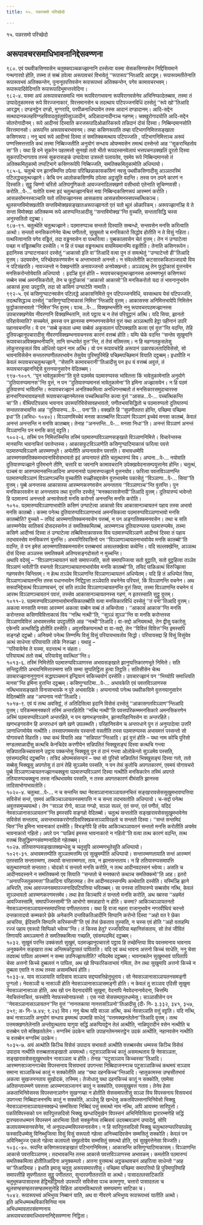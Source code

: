 ```yaml
---
title: १५. पन्नरसमो परिच्छेदो

---
```

१५. पन्नरसमो परिच्छेदो  


## अरूपावचरसमाधिभावनानिद्देसवण्णना

९८०. एवं पथवीकसिणवसेन चतुक्कपञ्चकज्झानानि दस्सेत्वा यस्मा सेसकसिणवसेन निद्दिसियमाने गन्थगारवो होति, तस्मा तं सब्बं ठपेत्वा अरूपावचरं विभावेतुं ‘‘रूपारूप’’न्तिआदि आरद्धम्। रूपारूपमतीतेनाति रूपारूपभवं अतिक्कन्तेन, पुनानूपपत्तिवसेन रूपारूपभवं अतिक्कन्तेन, पगेव कामावचरभवम्। रूपारूपादिवेदिनाति रूपारूपादिभूमन्तरवेदिना।  
९८२-४. यस्मा अयं अरूपावचरसमाधि नाम रूपविरागभावना रूपविरागवसेनेव अभिनिप्फादेतब्बाव, तस्मा तं उप्पादेतुकामस्स रूपे विरज्जनाकारं, विरत्तमानसेन च तदत्थाय पटिपज्जनविधिं दस्सेतुं ‘‘रूपे खो’’तिआदि आरद्धम्। दण्डनट्ठेन दण्डो, मुग्गरादि, परपीळनाधिप्पायेन तस्स आदानं दण्डादानम्। आदि-सद्देन सत्थादानकलहविग्गहविवादतुवंतुवंपेसुञ्ञादीनं, अदिन्नादानादीनञ्च गहणम्। चक्खुरोगादयोति आदि-सद्देन सोतरोगादीनम्। रूपे आदीनवं दिस्वाति करजरूपादिओळारिकरूपे तन्निदानं दोसं दिस्वा। निब्बिन्दमानसोति विरत्तमानसो। अरूपन्ति अरूपावचरभावनम्। तम्हा कसिणरूपाति तम्हा पटिभागनिमित्तसङ्खाता कसिणरूपा। ननु चायं रूपे आदीनवं दिस्वा तं समतिक्कमत्थाय पटिपज्जति , पटिभागनिमित्तञ्च अरूपं पण्णत्तिमत्तत्ताति कथं तस्मा निब्बिज्जतीति अनुयोगं सन्धाय ओपम्मवसेन तमत्थं दस्सेन्तो आह ‘‘सूकराभिहतोव सा’’ति। यथा हि वने सूकरेन पहतमत्तो सुनखो ततो भीतो रूपदस्सनवेलायं भत्तपचनउक्खलिं दूरतो दिस्वा सूकरपटिभागताय तस्सं सूकरासङ्कं उप्पादेत्वा उत्रस्तो पलायतेव, एवमेव रूपे निब्बिन्दमानसो तं अतिक्कमितुकामो तप्पटिभागे कसिणरूपेपि निब्बिज्जति, समतिक्कमितुकामोति अधिप्पायो।  
९८५-६. चतुत्थे पन झानस्मिन्ति ठपेत्वा परिच्छिन्नाकासकसिणं नवसु पथवीकसिणादीसु अञ्ञतरस्मिं पटिलद्धचतुत्थज्झाने। केचि पन आलोककसिणम्पि ठपेत्वा अट्ठसूति वदन्ति। तस्स पन ठपने कारणं न दिस्सति। सुट्ठु चिण्णो चरितो अतिप्पगुणिकतो आवज्जनादिलक्खणो वसीभावो एतेनाति सुचिण्णवसी। करोति…पे॰… यतोति यस्मा इदं चतुत्थज्झानचित्तं मया निब्बिन्दकसिणरूपं आरम्मणं करोति। आसन्नसोमनस्सञ्चाति यतो ततियज्झानस्स आसन्नताय आसन्नसोमनस्सपच्चत्थिकञ्च। थूलसन्तविमोक्खतोति सन्तविमोक्खसङ्खातअरूपज्झानतो एतं यतो थूलं ओळारिकम्। अरूपज्झानञ्हि ये ते सन्ता विमोक्खा अतिक्कम्म रूपे आरुप्पन्तिआदीसु ‘‘सन्तविमोक्ख’’न्ति वुच्चति, सन्ततासिद्धि चस्स अनुस्सतितो दट्ठब्बा।  
९८७-९१. चतुत्थेति चतुत्थज्झाने। पठमारुप्पञ्च सन्ततो दिस्वाति सम्बन्धो, सन्तवसेन मनसि करित्वाति अत्थो। सन्ततो मनसिकरणेनेव चेत्थ पणीततो, सुखुमतो च मनसिकारो सिद्धोव होतीति न ते विसुं गहिता। पत्थरित्वानाति पगेव वड्ढितं, तदा वड्ढनवसेन वा पत्थरित्वा। पुब्बकालवसेन चेतं वुत्तम्। तेन नं उग्घाटेत्वा पच्छा न वड्ढितब्बन्ति दस्सेति। न हि तं पच्छा वड्ढनत्थाय वायमियमानम्पि वड्ढतीति। तेनाति कसिणरूपेन।  
इदानिस्स उग्घाटनाकारं दस्सेतुं ‘‘आकासो इति वा’’तिआदिं वत्वा पुन तं समत्थेतुं ‘‘उग्घाटेन्तो ही’’तिआदि वुत्तम्। उदयवसेन, परिच्छेदफरणवसेन च अन्ताभावतो अनन्तो। न संवेल्लेतीति कटसारककिलञ्जादयो विय न पटिसंहरति। नावज्जन्तो न पेक्खन्तोति अनावज्जन्तो अनपेक्खन्तो। अञ्ञदत्थु तेन फुट्ठोकासं वुत्तनयेन मनसिकरोन्तोयेवाति अधिप्पायो । इदञ्हि वुत्तं होति – रूपावचरचतुत्थज्झानस्स आरम्मणभूतं कसिणरूपं सब्बेन सब्बं अमनसिकरोतो, तेन च फुट्ठोकासं ‘‘आकासो आकासो’’ति मनसिकरोतो यदा तं भावनानुभावेन आकासं हुत्वा उपट्ठाति, तदा सो कसिणं उग्घाटेति नामाति।  
९९२-५. एवं कसिणुग्घाटनवसेन पटिलद्धे आकासनिमित्ते पुन पटिपज्जनविधिं, यस्सत्थाय येसं पटिपज्जति, तदत्थसिद्धञ्च दस्सेतुं ‘‘कसिणुग्घाटिमाकासं निमित्त’’न्तिआदि वुत्तम्। आकासस्स अनिमित्तभावेपि निमित्तेन फुट्ठोकासभावतो ‘‘निमित्त’’न्ति वुत्तम्। पञ्च…पे॰… विक्खम्भन्तीति ननु रूपावचरपठमज्झानस्स उपचारक्खणेयेव नीवरणानि विक्खम्भितानि, ततो पट्ठाय च न तेसं परियुट्ठानं अत्थि। यदि सिया, झानतो परिहायेय्याति? सच्चमेतं, इमस्स पन झानस्स वण्णभणनवसेनेतं वुत्तं यथा अञ्ञत्थापि हेट्ठा पहीनानं उपरि पहानवचनन्ति। ये पन ‘‘सब्बे कुसला धम्मा सब्बेसं अकुसलानं पटिपक्खाति कत्वा एवं वुत्त’’न्ति वदन्ति, तेहि दुतियज्झानूपचारादीसु नीवरणविक्खम्भनावचनस्स कारणं वत्तब्बं होति। यम्पि चेके वदन्ति ‘‘सन्तेव सुखुमानि रूपावचरअविक्खम्भनीयानि, तानि सन्धायेतं वुत्त’’न्ति, तं तेसं मतिमत्तम्। न हि महग्गतकुसलेसु लोकुत्तरकुसलं विय ओधिसो पहानं नाम अत्थि। यो पन रूपावचरेहि अरूपानं उळारफलतादिविसेसो, सो भावनाविसेसेन सन्ततरप्पणीततरभावेन तेसुयेव पुरिमपुरिमेहि पच्छिमपच्छिमानं वियाति दट्ठब्बम्। इधापीति न केवलं रूपावचरचतुत्थज्झाने, ‘‘सेसानि कामावचरानी’’तिआदीसु पन इध यं वत्तब्बं अवुत्तं, तं रूपावचरज्झाननिद्देसे वुत्तनयानुसारेन वेदितब्बम्।  
९९७-१००१. ‘‘पुन भावेतुकामेना’’ति वुत्ते पठममेव पठमारुप्पस्स भावितत्ता किं भावेतुकामेनाति अनुयोगे ‘‘दुतियारुप्पमानस’’न्ति वुत्तं, न पन ‘‘दुतियारुप्पमानसं भावेतुकामेना’’ति इमिना अज्झासयेन। न हि पठमं दुतियारुप्पं भावितन्ति। रूपावचरज्झानं अनतिक्कमित्वा अनधिगन्तब्बतो तं मनसिकारसमुदाचारस्स हानभागियभावावहनतो रूपावचरज्झानमेतस्स पच्चत्थिकन्ति कत्वा वुत्तं ‘‘आसन्न…पे॰… पच्चत्थिकन्ति चा’’ति। वीथिपटिपन्नाय भावनाय उपरूपरिविसेसावहभावतो, पणीतभावसिद्धितो च पठमारुप्पतो दुतियारुप्पं सन्ततरसभावन्ति आह ‘‘दुतियारुप्प…पे॰… पना’’ति। वक्खति हि ‘‘सुपणीततरा होन्ति, पच्छिमा पच्छिमा इधा’’ति (अभिध॰ १०४०)। विञ्ञाणमिच्चेवं मनसा कातब्बन्ति विञ्ञाणं विञ्ञाणं इच्चेवं मनसा कातब्बं, केवलं अनन्तं अनन्तन्ति न मनसि कातब्बम्। तेनाह ‘‘अनन्तन्ति…पे॰… मनसा निधा’’ति। अनन्तं विञ्ञाणं अनन्तं विञ्ञाणन्ति पन मनसि कातुं वट्टति।  
१००२-६. तस्मिं पन निमित्तस्मिन्ति तस्मिं पठमारुप्पविञ्ञाणसङ्खाते विञ्ञाणनिमित्ते। विचारेन्तस्स मानसन्ति भावनाचित्तं पवत्तेन्तस्स। आकासफुटविञ्ञाणेति कसिणुग्घाटिमाकासं फरित्वा पवत्ते पठमारुप्पविञ्ञाणे आरम्मणभूते। अप्पेतीति अप्पनावसेन पवत्तति। सभावधम्मेपि आरम्मणसमतिक्कमभावनाविसेसभावतो इदं अप्पनापत्तं होति चतुत्थारुप्पं विय। अप्पना…पे॰… नयोवाति दुतियारुप्पज्झाने पुरिमभागे तीणि, चत्तारि वा जवनानि कामावचरानि उपेक्खावेदनासम्पयुत्तानेव होन्ति। चतुत्थं, पञ्चमं वा आरुप्पमानसन्तिआदिना अप्पनानयो पठमारुप्पज्झाने वुत्तनयोव। फरित्वा पवत्तविञ्ञाणन्ति पठमारुप्पविञ्ञाणं विञ्ञाणञ्चन्ति वुच्चतीति रुळ्हीसद्दवसेन वुत्तभावमेव पकासेतुं ‘‘विञ्ञाणा…पे॰… सिया’’ति वुत्तम्। पुब्बे अनन्तस्स आकासस्स आरम्मणकरणवसेन अनन्तताय ‘‘विञ्ञाणञ्च’’न्ति वुत्तन्ति। पुन मनसिकारवसेन वा अनन्तताय तथा वुत्तन्ति दस्सेतुं ‘‘मनक्कारवसेनापी’’तिआदि वुत्तम्। दुतियारुप्पं भावेन्तो हि पठमारुप्पं अनन्ततो अनवसेसतो मनसि करोन्तो अनन्तन्ति मनसि करोति।  
१०१०. पठमारुप्पविञ्ञाणाभावोति कसिणं उग्घाटेत्वा आकासो विय आकासानञ्चायतनं पहाय तस्स अभावो मनसि कातब्बो। कस्मा पनेत्थ दुतियारुप्पविञ्ञाणाभावं अमनसिकत्वा पठमारुप्पविञ्ञाणाभावो मनसि कातब्बोति? वुच्चते – तयिदं आरम्मणातिक्कमनवसेन पत्तब्बं, न पन अङ्गातिक्कमनवसेन। तथा च सति आरम्मणेयेव सातिसयं दोसदस्सनेन तं समतिक्कमितब्बं, आरम्मणञ्च दुतियारुप्पस्स पठमारुप्पमेव, तस्मा कसिणे आदीनवं दिस्वा तं उग्घाटेत्वा तब्बिवित्ताकासस्स विय पठमारुप्पविञ्ञाणे आदीनवं दिस्वा तं पहाय तदभावस्सेव मनसिकरणं युत्तन्ति। अभयगिरिवासिनो पन ‘‘विञ्ञाणञ्चायतनाभावोयेव मनसि कातब्बो’’ति वदन्ति, ते पन इमेसं आरम्मणातिक्कमनवसेन पत्तब्बभावं असल्लक्खेत्वा कथेन्ति। यदि सल्लक्खेन्ति, अञ्ञत्थ दोसं दिस्वा अञ्ञस्स समतिक्कमे अतिप्पसङ्गदोसतो न मुच्चन्ति।  
अथापि वदेय्युं – ‘‘विञ्ञाणञ्चायतनं सतो समापज्जति, सतो समापज्जित्वा सतो वुट्ठाति, सतो वुट्ठहित्वा तञ्ञेव विञ्ञाणं भावेती’ति वचनतो विञ्ञाणञ्चायतनाभावोयेव मनसि कातब्बो’’ति, तयिदं पाळिअत्थं विरुज्झित्वा गहणवसेन चिन्तितम्। न हेत्थ तञ्ञेव विञ्ञाणन्ति विञ्ञाणञ्चायतनं अधिप्पेतम्। यदि हि तं अधिप्पेतं सिया, विञ्ञाणञ्चायतनन्ति तस्स पधानभावेन निद्दिट्ठत्ता तञ्ञेवाति वचनेनेव परियत्तं, किं विञ्ञाणन्ति वचनेन। अथ सरूपनिद्देसत्थं विञ्ञाणवचनं, एवं सति तञ्ञेव विञ्ञाणञ्चायतनन्ति वुत्तं सिया, तस्मा विञ्ञाणन्ति वचनेन यं आरब्भ विञ्ञाणञ्चायतनं पवत्तं, तस्सेव आकासानञ्चायतनस्स गहणं, न इतरस्साति सुट्ठु वुत्तम्।  
१०११-२. पठमारुप्पविञ्ञाणाभावोमनसिकातब्बोति वत्वा मनसिकारविधिं दस्सेतुं ‘‘तं पना’’तिआदि वुत्तम्। अकत्वा मनसाति मनसा आरम्मणं अकत्वा सब्बेन सब्बं तं अचिन्तेत्वा। ‘‘आकासं आकास’’न्ति मनसि करोन्तस्स कसिणविवित्ताकासं विय ‘‘नत्थि नत्थी’’ति, ‘‘सुञ्ञं सुञ्ञ’’न्ति वा मनसि करोन्तस्स विञ्ञाणविवित्तं अभावमत्तमेव उपट्ठातीति आह ‘‘नत्थी’’तिआदि। वा-सद्दो अनियमत्थो, तेन द्वीसु पकारेसु एकेनपि अत्थसिद्धि होतीति दस्सेति। अवुत्तविकप्पनत्थो वा वा-सद्दो, तेन ‘‘विवित्तं विवित्त’’न्ति इमस्सपि सङ्गहो दट्ठब्बो। अनियमो पनेत्थ तिण्णम्पि विसुं विसुं परियायभावतोव सिद्धो। परियायसद्दा हि विसुं विसुंयेव अत्थं साधेन्ता परियायाति लोके निरुळ्हा। यथाहु –  
‘‘परियायेनेव ते यस्मा, वदन्तत्थं न संहता।  
परियायत्थं ततो सब्बं, परियायेसु ववत्थित’’न्ति॥  
१०१३-६. तस्मिं निमित्तेति पठमारुप्पविञ्ञाणस्स अभावसङ्खाते झानुप्पत्तिकारणभूते निमित्ते। सति सन्तिट्ठतीति अभावनिमित्तारम्मणा सति सम्मा सुप्पतिट्ठिता हुत्वा तिट्ठति। सतिसीसेन चेत्थ उपचारज्झानानुगुणानं सद्धापञ्चमानं इन्द्रियानं सकिच्चयोगं दस्सेति। उपचारज्झानं पन ‘‘भिय्योपि समाधियति मानस’’न्ति इमिना वुत्तन्ति दट्ठब्बम्। कसिणुग्घाटिमा…पे॰… अभावकेति एवं पवत्तविञ्ञाणस्स नत्थिभावसङ्खाते विनासाभावके न पुरे अभावादिके। अप्पनानयो पनेत्थ पथवीकसिणे वुत्तनयानुसारेन वेदितब्बोति आह ‘‘अप्पनाय नयो’’तिआदि।  
१०१७-९. एवं यं तत्थ अवसिट्ठं, तं अतिदिसित्वा इदानि विसेसं दस्सेतुं ‘‘आकासगतविञ्ञाण’’न्तिआदि वुत्तम्। परिकम्ममनक्कारे तस्मिं अन्तरहितेति ‘‘नत्थि नत्थी’’ति पवत्तपरिकम्ममनसिकारे अमनसिकरणेन अस्मिं पठमारुप्पविञ्ञाणे अन्तरहिते, न पन खणभङ्गवसेन, झानपरिहानिवसेन वा अन्तरहिते। खणभङ्गवसेन हि अन्तरधानं खणे खणे उपलब्भति। परिहानिवसेन च अन्तरधाने पुन तं अनुप्पादेत्वा उत्तरि ञाणाधिगमोयेव नत्थीति। तस्सापगममत्तंव पस्सन्तो वसतीति तस्स पठमारुप्पस्स अभावमत्तं पस्सन्तो सो योगावचरो विहरति। यथा कथं वियाति आह ‘‘सन्निपात’’न्तिआदि। इदं वुत्तं होति – यथा नाम कोचि पुरिसो मण्डलमाळादीसु कत्थचि केनचिदेव करणीयेन सन्निपतितं भिक्खुसङ्घं दिस्वा कत्थचि गन्त्वा सन्निपातकिच्चावसाने उट्ठाय पक्कन्तेसु भिक्खूसु पुन तं ठानं गन्त्वा ओलोकेन्तो सुञ्ञमेव पस्सति, एवंसम्पदमिदं दट्ठब्बन्ति। तत्रिदं ओपम्मसंसन्दनं – यथा सो पुरिसो सन्निपतितं भिक्खुसङ्घं दिस्वा गतो, ततो सब्बेसु भिक्खूसु अपगतेसु तं ठानं तेहि सुञ्ञमेव पस्सति, न पन तेसं कुतोचि अपगतकारणं, एवमयं योगावचरो पुब्बे विञ्ञाणञ्चायतनज्झानचक्खुना पठमारुप्पविञ्ञाणं दिस्वा नत्थीति मनसिकारेन तस्मिं अपगते ततियारुप्पचक्खुना तस्स नत्थिभावमेव पस्सति, न तस्स अपगतकारणं वीमंसति झानस्स तादिसाभोगाभावतोति।  
१०२०-४. चतुत्था…पे॰… न च सन्तन्ति यथा नेवसञ्ञानासञ्ञायतनचित्तं सङ्खारावसेससुखुमभावप्पत्तिया सविसेसं सन्तं, एवमयं आकिञ्चञ्ञायतनसमापत्ति न च सन्ता तदभावतोति अधिप्पायो। च-सद्दो पनेत्थ अवुत्तसमुच्चयत्थो। तेन ‘‘सञ्ञा रोगो, सञ्ञा गण्डो, सञ्ञा सल्लं, एतं सन्तं, एतं पणीतं, यदिदं नेवसञ्ञानासञ्ञायतन’’न्ति इमस्सपि सङ्गहो वेदितब्बो। चतुत्थं सन्ततोति सङ्खारावसेससुखुमभावेनेव सविसेसं सन्तताय, असन्तभावकररोगादिसरिक्खकसञ्ञाविरहतो च सन्ततो दिस्वा। ‘‘सन्तं सन्तमिदं चित्त’’न्ति इमिना भावनाकारं दस्सेति। विभङ्गेपि हि तंयेव आकिञ्चञ्ञायतनं सन्ततो मनसि करोतीति अयमेव भावनाकारो गहितो। अपरे पन ‘‘पाळियं इमस्स भावनाकारो न गहितो’’ति वत्वा तत्थ कारणं वदन्ति, तत्थ वत्तब्बं विसुद्धिमग्गसंवण्णनादितो गहेतब्बम्।  
१०२७. ततियारुप्पसङ्खातक्खन्धेसु च चतूसुपि आरम्मणभूतेसूति अधिप्पायो।  
१०२९-३१. अभावमत्तम्पीति सुञ्ञतमत्तम्पि एवं सुखुमम्पीति अधिप्पायो। सन्तारम्मणतायाति सन्तं आरम्मणं एतस्साति सन्तारम्मणा, तब्भावो सन्तारम्मणता, ताय, न झानसन्तताय। न हि ततियारुप्पसमापत्ति चतुत्थारुप्पतो सन्ततरा। चोदको यं सन्ततो मनसि करोति, न तत्थ आदीनवदस्सनं भवेय्य। असति च आदीनवदस्सने न समतिक्कमो एव सियाति ‘‘सन्ततो चे मनक्कारो कथञ्च समतिक्कमो’’ति आह। इतरो ‘‘अनापज्जितुकामत्ता’’तिआदिना परिहारमाह। तेन आदीनवदस्सनम्पि अत्थेवाति दस्सेति। यस्मिञ्हि झाने अभिरति, तत्थ आवज्जनसमापज्जनादिपटिपत्तिया भवितब्बम्। सा पनस्स ततियारुप्पे सब्बसोव नत्थि, केवलं सुञ्ञभावतो आरम्मणकरणमत्तमेव। तथा हेस किञ्चापि तं सन्ततो मनसि करोति, अथ ख्वस्स ‘‘अहमेतं आवज्जिस्सामि, समापज्जिस्सामी’’ति आभोगो समन्नाहारो न होति। कस्मा? आकिञ्चञ्ञायतनतो नेवसञ्ञानासञ्ञायतनसमापत्तिया पणीततरताय। यथा हि राजा महता राजानुभावेन नगरवीथियं चरन्तो दन्तकारादयो कम्मकारे छेके अनेकानि दन्तविकतिआदीनि सिप्पानि करोन्ते दिस्वा ‘‘अहो वत रे छेका आचरिया, ईदिसानि सिप्पानि करिस्सन्ती’’ति एवं तेसं छेकताय तुस्सति, न चस्स एवं होति ‘‘अहो वताहम्पि रज्जं पहाय एवरूपो सिप्पिको भवेय्य’’न्ति। तं किस्स हेतु? रज्जसिरिया महानिसंसताय, सो तेसं जीवितं तिणायपि अमञ्ञमानो ते समतिक्कमित्वा गच्छति, एवंसम्पदमिदं दट्ठब्बम्।  
१०३२. सुखुमं परन्ति उक्कंसतो सुखुमं, पठमज्झानूपचारतो पट्ठाय हि तच्छेन्तिया विय पवत्तमानाय भावनाय अनुक्कमेन सङ्खारा तत्थ अन्तिमकोट्ठासतं पापिताति। यदि एवं कथं भावना अत्तनो किच्चं साधेति, ननु चेसा तदवत्थं पापिता आरम्मणं न सम्मा उपनिज्झायतीति? नयिदमेव दट्ठब्बम्। भावनाबलेन सुखुमभावं पापितापि चेसा अत्तनो किच्चे दुब्बलत्तं न पापिता, अथ खो विप्फारिकताभावं गमिता, तेन तथा सुखुमापि अत्तनो किच्चे न दुब्बला एवाति न तत्थ तस्सा असामत्थियं होति।  
१०३३-४. याय सञ्ञायाति यादिसाय सञ्ञाय सद्दप्पवत्तिहेतुभूताय। सो नेवसञ्ञानासञ्ञायतनसमङ्गी पुग्गलो। नेवसञ्ञी च नासञ्ञी होति नेवसञ्ञानासञ्ञासमङ्गी होति। न केवलं तु सञ्ञाव एदिसी सुखुमा नेवसञ्ञानासञ्ञा होति, अथ खो पन वेदनादयोपि सुखुमा, वेदनापि नेववेदनानावेदना, चित्तम्पि नेवचित्तंनाचित्तं, फस्सोपि नेवफस्सोनाफस्सो । एस नयो सेससम्पयुत्तधम्मेसु। सञ्ञासीसेन पन ‘‘नेवसञ्ञानासञ्ञायतन’’न्ति वुत्तं ‘‘नानत्तकाया नानत्तसञ्ञिनो’’तिआदीसु (दी॰ नि॰ ३.३३२, ३४१, ३५७, ३५९; अ॰ नि॰ ७.४४; ९.२४) विय। ननु चेत्थ यदि सञ्ञा अत्थि, कथं नेवसञ्ञाति वत्तुं वट्टति। यदि नत्थि, कथं नासञ्ञाति अनुयोगं सन्धाय इममत्थं उपमाहि साधेतुं ‘‘पत्तमक्खनतेलेना’’तिआदि वुत्तम्। तत्थ पत्तमक्खणतेलेनाति अन्तोवुत्थताय यागुया सद्धिं अकप्पियट्ठेन तेलं अत्थीति, नाळिपूरादीनं वसेन नत्थीति च वत्तब्बेन पत्ते मक्खिततेलेन। मग्गस्मिं उदकेन चाति उपाहनतेमनमत्तट्ठेन उदकं अत्थीति, नहानवसेन नत्थीति च वत्तब्बेन मग्गस्मिं उदकेन।  
१०३५-७. अयं अत्थोति किञ्चि विसेसं उपादाय सभावतो अत्थीति वत्तब्बस्सेव धम्मस्स किञ्चि विसेसं उपादाय नत्थीति वत्तब्बतासङ्खातो अयमत्थो। पटुसञ्ञाकिच्चं कातुं असमत्थताय हि नेवसञ्ञता, सङ्खारावसेससुखुमभावेन नासञ्ञता च होति। तेनाह ‘‘पटुसञ्ञाय किच्चस्सा’’तिआदि। आरम्मणसञ्जाननञ्चेव विपस्सनाय विसयभावं उपगन्त्वा निब्बिदाजननञ्च पटुसञ्ञाकिच्चं कथमयं सञ्ञाव समाना सञ्ञाकिच्चं कातुं न सक्कोतीति आह ‘‘यथा दहनकिच्च’’न्तिआदि। न्हातुकामस्स उण्हसीतभावं अकत्वा सुखजननताय सुखोदकं, तस्मिम्। तेजोधातु यथा दहनकिच्चं कातुं न सक्कोति, एवमेसा अतिसन्तारम्मणे पवत्तत्ता आरम्मणसञ्जाननं कातुं न सक्कोति, परमसुखुमत्तं गताव। तेनेव हेसा अकताभिनिवेसस्स विपस्सनाञाणेन सुखग्गय्हा न होतीति सेससमापत्तीसु सञ्ञा विय विपस्सनाय विसयभावं उपगन्त्वा निब्बिदाजननम्पि कातुं न सक्कोति, अञ्ञेसु हि खन्धेसु अकतविपस्सनाभिनिवेसो भिक्खु नेवसञ्ञानासञ्ञायतनक्खन्धे सम्मसित्वा निब्बिदं पत्तुं समत्थो नाम नत्थि, अपि आयस्मा सारिपुत्तो। पकतिविपस्सको पन सारिपुत्तसदिसो भिक्खु खन्धादिमुखेन विपस्सनं अभिनिविसित्वा द्वारारम्मणेहि सद्धिं द्वारप्पवत्तधम्मानं विपस्सनं आरभित्वा ठितो सक्कुणेय्य तब्बिसयं उदयब्बयञाणं उप्पादेतुं, सोपि कलापसम्मसनवसेनेव, नो अनुपदधम्मविपस्सनावसेन। न हि सारिपुत्तसदिसो भिक्खु चतुत्थारुप्पपरियापन्नेसु फस्सादिधम्मेसु विनिब्भुजित्वा विसुं विसुं सरूपतो गहेत्वा अनिच्चादिवसेन सम्मसितुं सक्कोति। केवलं पन अविनिब्भुज्ज एकतो गहेत्वा कलापतो समूहतोयेव सम्मसितुं समत्थो होति, एवं सुखुमत्तेनेसा विज्जति।  
१०३८-४०. रूपन्ति कसिणरूपसङ्खातं पटिभागनिमित्तम्। आकासन्ति कसिणुग्घाटिमाकासम्। विञ्ञाणन्ति आकासे पवत्तविञ्ञाणम्। तदभावकन्ति तस्स आकासे पवत्तविञ्ञाणस्स अभावकम्। कमतोति पठमारुप्पं समतिक्कमित्वा होतीतिआदिना अनुक्कमतो। अत्तना वुत्तमत्थं अट्ठकथावचनं आहरित्वा साधेन्तो ‘‘आह चा’’तिआदिमाह। इधाति इमासु चतूसु अरूपसमापत्तीसु। पच्छिमा पच्छिमा समापत्तियो हि पुरिमापुरिमाहि समापत्तीहि सुपणीततरा सुट्ठु पणीततरा, सुन्दरपणीततराति वा अत्थो। पासादतलसाटिकाति चतुभूमकपासादस्स हेट्ठिमहेट्ठिमतो उपरूपरि सविसेसा पञ्च कामगुणा, चत्तारो पासादतला च थूलसण्हसण्हतरसण्हतमसुत्तेहि विहिता आयामवित्थारतो समप्पमाणा साटिका च।  
१०४२. रूपारूपभवं अभिभुय्य निब्बानं याति, अथ वा नीवरणे अभिभुय्य रूपारूपभवं यातीति अत्थो।  
इति अभिधम्मत्थविकासिनिया नाम  
अभिधम्मावतारसंवण्णनाय  
अरूपावचरसमाधिभावनानिद्देसवण्णना निट्ठिता।  